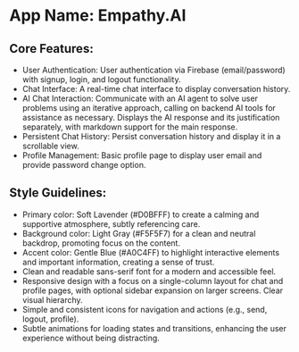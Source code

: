 # **App Name**: Empathy.AI

## Core Features:

- User Authentication: User authentication via Firebase (email/password) with signup, login, and logout functionality.
- Chat Interface: A real-time chat interface to display conversation history.
- AI Chat Interaction: Communicate with an AI agent to solve user problems using an iterative approach, calling on backend AI tools for assistance as necessary. Displays the AI response and its justification separately, with markdown support for the main response.
- Persistent Chat History: Persist conversation history and display it in a scrollable view.
- Profile Management: Basic profile page to display user email and provide password change option.

## Style Guidelines:

- Primary color: Soft Lavender (#D0BFFF) to create a calming and supportive atmosphere, subtly referencing care.
- Background color: Light Gray (#F5F5F7) for a clean and neutral backdrop, promoting focus on the content.
- Accent color: Gentle Blue (#A0C4FF) to highlight interactive elements and important information, creating a sense of trust.
- Clean and readable sans-serif font for a modern and accessible feel.
- Responsive design with a focus on a single-column layout for chat and profile pages, with optional sidebar expansion on larger screens. Clear visual hierarchy.
- Simple and consistent icons for navigation and actions (e.g., send, logout, profile).
- Subtle animations for loading states and transitions, enhancing the user experience without being distracting.